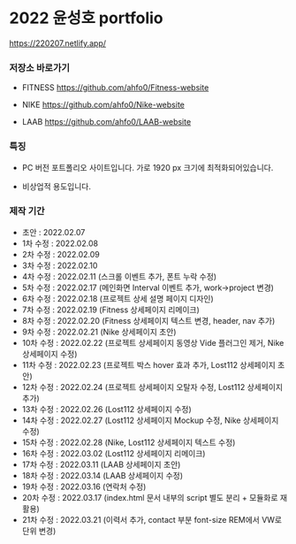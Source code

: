 # 2022 윤성호 portfolio

https://220207.netlify.app/

### 저장소 바로가기

- FITNESS
  https://github.com/ahfo0/Fitness-website
  
- NIKE
  https://github.com/ahfo0/Nike-website
  
- LAAB
  https://github.com/ahfo0/LAAB-website


### 특징

- PC 버전 포트폴리오 사이트입니다.
  가로 1920 px 크기에 최적화되어있습니다.

- 비상업적 용도입니다.

### 제작 기간

- 초안 : 2022.02.07
- 1차 수정 : 2022.02.08
- 2차 수정 : 2022.02.09
- 3차 수정 : 2022.02.10
- 4차 수정 : 2022.02.11 (스크롤 이벤트 추가, 폰트 누락 수정)
- 5차 수정 : 2022.02.17 (메인화면 Interval 이벤트 추가, work->project 변경)
- 6차 수정 : 2022.02.18 (프로젝트 상세 설명 페이지 디자인)
- 7차 수정 : 2022.02.19 (Fitness 상세페이지 리메이크)
- 8차 수정 : 2022.02.20 (Fitness 상세페이지 텍스트 변경, header, nav 추가)
- 9차 수정 : 2022.02.21 (Nike 상세페이지 초안)
- 10차 수정 : 2022.02.22 (프로젝트 상세페이지 동영상 Vide 플러그인 제거, Nike 상세페이지 수정)
- 11차 수정 : 2022.02.23 (프로젝트 박스 hover 효과 추가, Lost112 상세페이지 초안)
- 12차 수정 : 2022.02.24 (프로젝트 상세페이지 오탈자 수정, Lost112 상세페이지 추가)
- 13차 수정 : 2022.02.26 (Lost112 상세페이지 수정)
- 14차 수정 : 2022.02.27 (Lost112 상세페이지 Mockup 수정, Nike 상세페이지 수정)
- 15차 수정 : 2022.02.28 (Nike, Lost112 상세페이지 텍스트 수정)
- 16차 수정 : 2022.03.02 (Lost112 상세페이지 리메이크)
- 17차 수정 : 2022.03.11 (LAAB 상세페이지 초안)
- 18차 수정 : 2022.03.14 (LAAB 상세페이지 수정)
- 19차 수정 : 2022.03.16 (연락처 수정)
- 20차 수정 : 2022.03.17 (index.html 문서 내부의 script 별도 분리 + 모듈화로 재활용)
- 21차 수정 : 2022.03.21 (이력서 추가, contact 부분 font-size REM에서 VW로 단위 변경)
